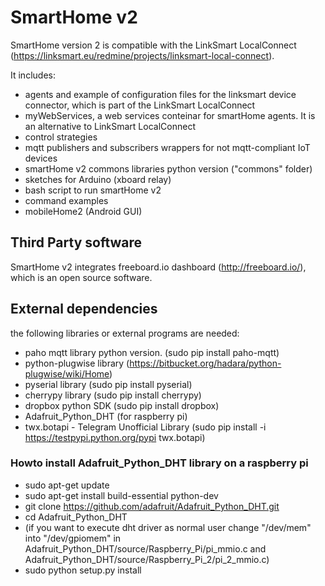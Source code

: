 # SmartHome v2

SmartHome version 2 is compatible with the LinkSmart LocalConnect (https://linksmart.eu/redmine/projects/linksmart-local-connect).

It includes:
- agents and example of configuration files for the linksmart device connector, which is part of the LinkSmart LocalConnect 
- myWebServices, a web services conteinar for smartHome agents. It is an alternative to LinkSmart LocalConnect 
- control strategies
- mqtt publishers and subscribers wrappers for not mqtt-compliant IoT devices
- smartHome v2 commons libraries python version ("commons" folder)
- sketches for Arduino (xboard relay)
- bash script to run smartHome v2
- command examples
- mobileHome2 (Android GUI)

## Third Party software 

SmartHome v2 integrates freeboard.io dashboard (http://freeboard.io/), which is an open source software.

## External dependencies
the following libraries or external programs are needed:

- paho mqtt library python version. (sudo pip install paho-mqtt)
- python-plugwise library (https://bitbucket.org/hadara/python-plugwise/wiki/Home)
- pyserial library (sudo pip install pyserial)
- cherrypy library (sudo pip install cherrypy)
- dropbox python SDK (sudo pip install dropbox)
- Adafruit_Python_DHT (for raspberry pi)
- twx.botapi - Telegram Unofficial Library (sudo pip install -i https://testpypi.python.org/pypi twx.botapi)

### Howto install Adafruit_Python_DHT library on a raspberry pi

- sudo apt-get update
- sudo apt-get install build-essential python-dev 
- git clone https://github.com/adafruit/Adafruit_Python_DHT.git
- cd Adafruit_Python_DHT
- (if you want to execute dht driver as normal user change "/dev/mem" into "/dev/gpiomem" in Adafruit_Python_DHT/source/Raspberry_Pi/pi_mmio.c and Adafruit_Python_DHT/source/Raspberry_Pi_2/pi_2_mmio.c)
- sudo python setup.py install

